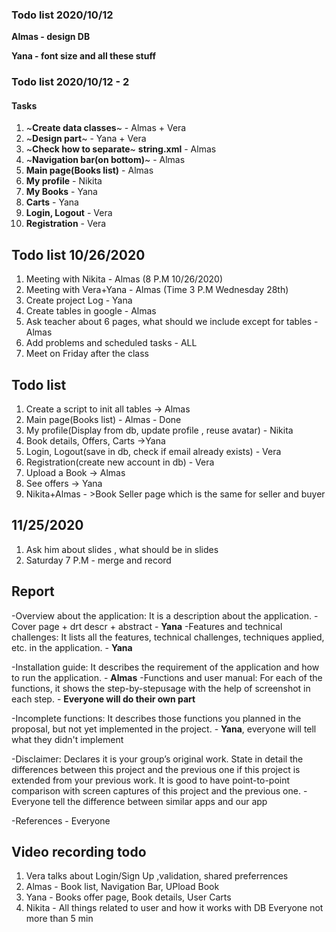 ### Todo list 2020/10/12
**Almas - design DB**

**Yana - font size and all these stuff**


### Todo list 2020/10/12 - 2

#### Tasks
1. ~**Create data classes**~ - Almas + Vera
2. ~**Design part**~ - Yana + Vera
3. ~**Check how to separate**~ **string.xml** -  Almas
4. ~**Navigation bar(on bottom)**~ - Almas 
5. **Main page(Books list)** - Almas
6. **My profile** - Nikita
7. **My Books** - Yana
8. **Carts** - Yana
9. **Login, Logout** - Vera
10. **Registration** - Vera


## Todo list 10/26/2020
1. Meeting with Nikita - Almas (8 P.M 10/26/2020)
2. Meeting with Vera+Yana - Almas (Time 3 P.M Wednesday 28th)
3. Create project Log - Yana
4. Create tables in google - Almas
5. Ask teacher about 6 pages, what should we include except for tables - Almas
6. Add problems and scheduled tasks - ALL
7. Meet on Friday after the class


## Todo list 
1. Create a script to init all tables -> Almas
5. Main page(Books list) - Almas - Done
6. My profile(Display from db, update profile , reuse avatar) - Nikita
7. Book details, Offers, Carts ->Yana
9. Login, Logout(save in db, check if email already exists) - Vera
10. Registration(create new account in db) - Vera
11. Upload a Book -> Almas
12. See offers -> Yana
13. Nikita+Almas - >Book Seller page which is the same for seller and buyer 
	
## 11/25/2020
1. Ask him about slides , what should be in slides
2. Saturday 7 P.M - merge and record


## Report
-Overview about the application: It is a description about the application. - Cover page + drt descr + abstract - **Yana**
-Features and technical challenges: It lists all the features, technical challenges, techniques applied, etc. in the application. - **Yana**

-Installation guide: It describes the requirement of the application and how to run the application. - **Almas**
-Functions and user manual: For  each of the  functions, it shows the step-by-stepusage with the help of screenshot in each step. - **Everyone will do their own part**

-Incomplete  functions:  It  describes  those  functions  you planned  in  the  proposal,  but  not  yet implemented in the project. - **Yana**, everyone will tell what they didn't implement

-Disclaimer: Declares it is your group’s original work. State in detail the differences between this project and the previous one if this project is extended from your previous work. It is good to have point-to-point comparison with screen captures of this project and the previous one. - Everyone tell the difference between similar apps and our app

-References - Everyone


## Video recording todo
1. Vera talks about Login/Sign Up ,validation, shared preferrences
2. Almas - Book list, Navigation Bar, UPload Book
3. Yana - Books offer page, Book details, User Carts
4. Nikita - All things related to user and how it works with DB
Everyone not more than 5 min
